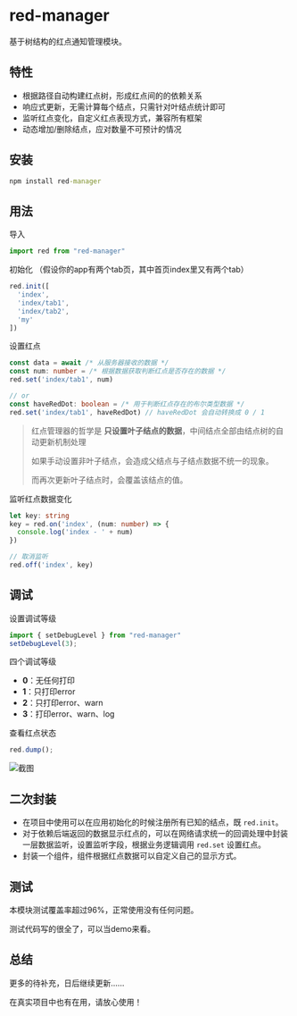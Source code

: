 # red-manager

基于树结构的红点通知管理模块。

## 特性

- 根据路径自动构建红点树，形成红点间的的依赖关系
- 响应式更新，无需计算每个结点，只需针对叶结点统计即可
- 监听红点变化，自定义红点表现方式，兼容所有框架
- 动态增加/删除结点，应对数量不可预计的情况

## 安装

```cmd
npm install red-manager
```

## 用法

导入

```TypeScript
import red from "red-manager"
```

初始化
（假设你的app有两个tab页，其中首页index里又有两个tab）

```TypeScript
red.init([
  'index',
  'index/tab1',
  'index/tab2',
  'my'
])
```

设置红点

```TypeScript
const data = await /* 从服务器接收的数据 */
const num: number = /* 根据数据获取判断红点是否存在的数据 */
red.set('index/tab1', num)

// or
const haveRedDot: boolean = /* 用于判断红点存在的布尔类型数据 */
red.set('index/tab1', haveRedDot) // haveRedDot 会自动转换成 0 / 1
```

> 红点管理器的哲学是 **只设置叶子结点的数据**，中间结点全部由结点树的自动更新机制处理
>
> 如果手动设置非叶子结点，会造成父结点与子结点数据不统一的现象。
>
> 而再次更新叶子结点时，会覆盖该结点的值。

监听红点数据变化

```TypeScript
let key: string
key = red.on('index', (num: number) => {
  console.log('index - ' + num)
})

// 取消监听
red.off('index', key)
```

## 调试

设置调试等级

```TypeScript
import { setDebugLevel } from "red-manager"
setDebugLevel(3);
```

四个调试等级

- **0**：无任何打印
- **1**：只打印error
- **2**：只打印error、warn
- **3**：打印error、warn、log

查看红点状态

```TypeScript
red.dump();
```

![截图](https://raw.githubusercontent.com/oloshe/red-manager/main/img/20201202141157.png)

## 二次封装

- 在项目中使用可以在应用初始化的时候注册所有已知的结点，既 `red.init`。
- 对于依赖后端返回的数据显示红点的，可以在网络请求统一的回调处理中封装一层数据监听，设置监听字段，根据业务逻辑调用 `red.set` 设置红点。
- 封装一个组件，组件根据红点数据可以自定义自己的显示方式。

## 测试

本模块测试覆盖率超过96%，正常使用没有任何问题。

测试代码写的很全了，可以当demo来看。

## 总结

更多的待补充，日后继续更新......

在真实项目中也有在用，请放心使用！
